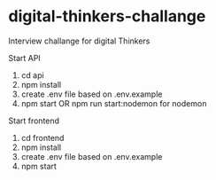 # digital-thinkers-challange
Interview challange for digital Thinkers


Start API
1. cd api
2. npm install
3. create .env file based on .env.example
4. npm start OR npm run start:nodemon for nodemon

Start frontend
1. cd frontend
2. npm install
3. create .env file based on .env.example
4. npm start
